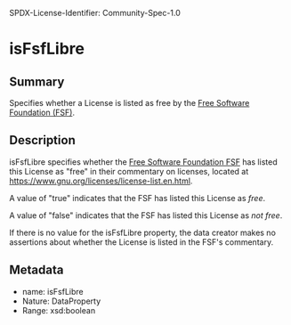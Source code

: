 SPDX-License-Identifier: Community-Spec-1.0

# isFsfLibre

## Summary

Specifies whether a License is listed as free by the
[Free Software Foundation (FSF)](https://fsf.org).

## Description

isFsfLibre specifies whether the [Free Software Foundation FSF](https://fsf.org)
has listed this License as "free" in their commentary on licenses,
located at https://www.gnu.org/licenses/license-list.en.html.

A value of "true" indicates that the FSF has listed this License as _free_.

A value of "false" indicates that the FSF has listed this License as _not free_.

If there is no value for the isFsfLibre property, the data creator makes no
assertions about whether the License is listed in the FSF's commentary.

## Metadata

- name: isFsfLibre
- Nature: DataProperty
- Range: xsd:boolean

